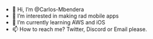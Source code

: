 - 👋 Hi, I’m @Carlos-Mbendera
- 👀 I’m interested in making rad mobile apps
- 🌱 I’m currently learning AWS and iOS
- 📫 How to reach me? Twitter, Discord or Email please.

<!---
Carlos-Mbendera/Carlos-Mbendera is a ✨ special ✨ repository because its `README.md` (this file) appears on your GitHub profile.
You can click the Preview link to take a look at your changes.
--->
